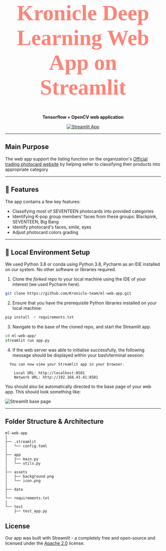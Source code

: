 <h1 align="center" style="color:#FD8477;font-size:70px;font-family:Georgia;text-align:center;">
    Kronicle Deep Learning Web App on Streamlit
</h1>

<p align="center">
  <strong>Tensorflow + OpenCV web application</strong>
</p>

<p align="center">
  <a href="#">
    <img src="https://static.streamlit.io/badges/streamlit_badge_black_white.svg" alt="Streamlit App" />
  </a>
</p>


----------

## Main Purpose 
The web app support the listing function on the organization's [Official trading photocard website](#) by helping seller to classifying their products into appropriate category

-------------

## 📌 Features
The app contains a few key features:

+ Classifying most of SEVENTEEN photocards into provided categories
+ Identifying K-pop group members' faces from these groups: Blackpink, SEVENTEEN, Big Bang
+ Identify photocard's faces, smile, eyes
+ Adjust photocard colors grading


----------------------------

## 🎉 Local Environment Setup
We used Python 3.8 or conda using Python 3.8, Pycharm as an IDE installed on our system. No other software or libraries required.

 1. Clone the *forked* repo to your local machine using the IDE of your interest (we used Pycharm here).

 ```bash
 git clone https://github.com/Kronicle-team/ml-web-app.git
 ```  

 2. Ensure that you have the prerequisite Python libraries installed on your local machine:

 ```bash
 pip install -r requirements.txt
```

 3. Navigate to the base of the cloned repo, and start the Streamlit app.

 ```bash
 cd ml-web-app/
 streamlit run app.py
 ```

 4. If the web server was able to initialise successfully, the following message should be displayed within your bash/terminal session:

```
  You can now view your Streamlit app in your browser.

    Local URL: http://localhost:8501
    Network URL: http://192.168.43.41:8501
```

You should also be automatically directed to the base page of your web app. This should look something like:

![Streamlit base page](#https://i.ibb.co/2tPB2Z5/deep-learning-web-app.jpg)


--------------------

## Folder Structure & Architecture

```
ml-web-app
│
├── .streamlit
│   └── config.toml
│
├── app
│   ├── main.py
│   └── utils.py
│
├── assets
│   ├── background.png
│   └── icon.png
│
├── data
│
└── requirements.txt
│
└── test
    ├── test_app.py
 ```


## License

Our app was built with Streamlit - a completely free and open-source and licensed under the [Apache 2.0](https://www.apache.org/licenses/LICENSE-2.0) license.
